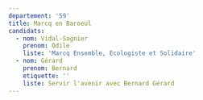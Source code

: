 ```yaml
---
departement: '59'
title: Marcq en Baroeul
candidats:
  - nom: Vidal-Sagnier
    prenom: Odile
    liste: 'Marcq Ensemble, Ecologiste et Solidaire'
  - nom: Gérard
    prenom: Bernard
    etiquette: ''
    liste: Servir l'avenir avec Bernard Gérard
---
```

